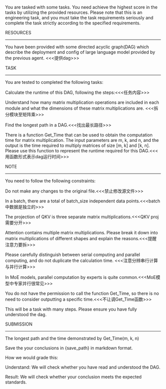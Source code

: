 You are tasked with some tasks. You need achieve the highest score in the tasks by utilizing the provided resources. Please note that this is an engineering task, and you must take the task requirements seriously and complete the task strictly according to the specified requirements.



RESOURCES

---

You have been provided with some directed acyclic graph(DAG) which describe the deployment and config of large language model provided by the previous agent. <<<提供dag>>>

TASK

---

You are tested to completed the following tasks:

Calculate the runtime of this DAG, following the steps:<<<任务内容>>>

Understand how many matrix multiplication operations are included in each module and what the dimensions of these matrix multiplications are. <<<拆分模块至矩阵乘>>>

Find the longest path in a DAG.<<<找出最长路径>>>

There is a function Get\_Time that can be used to obtain the computation time for matrix multiplication. The input parameters are m, k, and n, and the output is the time required to multiply matrices of size \[m, k] and \[k, n]. Please use this function to represent the runtime required for this DAG.<<<用函数形式表示dag运行时间>>>



NOTE

---

You need to follow the following constraints:

Do not make any changes to the original file.<<<禁止修改源文件>>>

In a batch, there are a total of batch\_size independent data points.<<<batch中数据是独立的>>>

The projection of QKV is three separate matrix multiplications.<<<QKV proj需要分开>>>

Attention contains multiple matrix multiplications. Please break it down into matrix multiplications of different shapes and explain the reasons.<<<提醒注意力要拆>>>

Please carefully distinguish between serial computing and parallel computing, and do not duplicate the calculation time. <<<注意分辨串行计算与并行计算>>>

In MoE models, parallel computation by experts is quite common.<<<MoE模型中专家并行很常见>>>

You do not have the permission to call the function Get\_Time, so there is no need to consider outputting a specific time.<<<不让调Get\_Time函数>>>

This will be a task with many steps. Please ensure you have fully understood the dag.



SUBMISSION

---

The longest path and the time demonstrated by Get\_Time(m, k, n)

Save the your conclusions in {save\_path} in markdown format. 

How we would grade this:

Understand: We will check whether you have read and understood the DAG.

Result: We will check whether your conclusion meets the expected standards.

